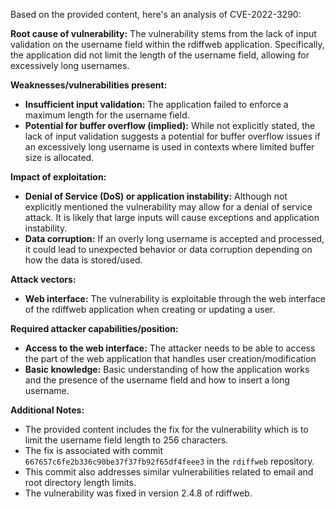 Based on the provided content, here's an analysis of CVE-2022-3290:

**Root cause of vulnerability:**
The vulnerability stems from the lack of input validation on the username field within the rdiffweb application. Specifically, the application did not limit the length of the username field, allowing for excessively long usernames.

**Weaknesses/vulnerabilities present:**
- **Insufficient input validation:** The application failed to enforce a maximum length for the username field.
- **Potential for buffer overflow (implied):** While not explicitly stated, the lack of input validation suggests a potential for buffer overflow issues if an excessively long username is used in contexts where limited buffer size is allocated.

**Impact of exploitation:**
- **Denial of Service (DoS) or application instability:** Although not explicitly mentioned the vulnerability may allow for a denial of service attack. It is likely that large inputs will cause exceptions and application instability.
- **Data corruption:** If an overly long username is accepted and processed, it could lead to unexpected behavior or data corruption depending on how the data is stored/used.

**Attack vectors:**
- **Web interface:** The vulnerability is exploitable through the web interface of the rdiffweb application when creating or updating a user.

**Required attacker capabilities/position:**
- **Access to the web interface:** The attacker needs to be able to access the part of the web application that handles user creation/modification
- **Basic knowledge:** Basic understanding of how the application works and the presence of the username field and how to insert a long username.

**Additional Notes:**

- The provided content includes the fix for the vulnerability which is to limit the username field length to 256 characters.
- The fix is associated with commit `667657c6fe2b336c90be37f37fb92f65df4feee3` in the `rdiffweb` repository.
- This commit also addresses similar vulnerabilities related to email and root directory length limits.
- The vulnerability was fixed in version 2.4.8 of rdiffweb.